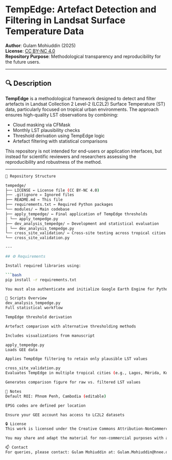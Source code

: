 # TempEdge: Artefact Detection and Filtering in Landsat Surface Temperature Data

**Author**: Gulam Mohiuddin (2025)  
**License**: [CC BY-NC 4.0](https://creativecommons.org/licenses/by-nc/4.0/)  
**Repository Purpose**: Methodological transparency and reproducibility for the future users.

---

## 🔍 Description

**TempEdge** is a methodological framework designed to detect and filter artefacts in Landsat Collection 2 Level-2 (LC2L2) Surface Temperature (ST) data, particularly focused on tropical urban environments. The approach ensures high-quality LST observations by combining:

- Cloud masking via CFMask
- Monthly LST plausibility checks
- Threshold derivation using TempEdge logic
- Artefact filtering with statistical comparisons

This repository is not intended for end-users or application interfaces, but instead for scientific reviewers and researchers assessing the reproducibility and robustness of the method.

---

 ```bash
📁 Repository Structure

tempedge/
├── LICENSE ← License file (CC BY-NC 4.0)
├── .gitignore ← Ignored files
├── README.md ← This file
├── requirements.txt ← Required Python packages
└── modules/ ← Main codebase
├── apply_tempedge/ ← Final application of TempEdge thresholds
│ └── apply_tempedge.py
├── dev_analysis_tempedge/ ← Development and statistical evaluation
│ └── dev_analysis_tempedge.py
└── cross_site_validation/ ← Cross-site testing across tropical cities
└── cross_site_validation.py

---

## ⚙️ Requirements

Install required libraries using:

```bash
pip install -r requirements.txt

You must also authenticate and initialize Google Earth Engine for Python.

🧪 Scripts Overview
dev_analysis_tempedge.py
Full statistical workflow

TempEdge threshold derivation

Artefact comparison with alternative thresholding methods

Includes visualizations from manuscript

apply_tempedge.py
Loads GEE data

Applies TempEdge filtering to retain only plausible LST values

cross_site_validation.py
Evaluates TempEdge in multiple tropical cities (e.g., Lagos, Mérida, Kuala Lumpur)

Generates comparison figure for raw vs. filtered LST values

📌 Notes
Default ROI: Phnom Penh, Cambodia (editable)

EPSG codes are defined per location

Ensure your GEE account has access to LC2L2 datasets

🔒 License
This work is licensed under the Creative Commons Attribution-NonCommercial 4.0 International (CC BY-NC 4.0) license.

You may share and adapt the material for non-commercial purposes with appropriate credit.

📫 Contact
For queries, please contact: Gulam Mohiuddin at: Gulam.Mohiuddin@hnee.de
